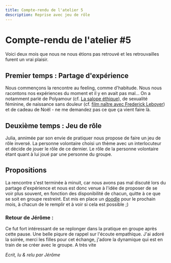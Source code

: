 ```yaml
---
title: Compte-rendu de l'atelier 5
description: Reprise avec jeu de rôle
---
```


# Compte-rendu de l'atelier #5  

Voici deux mois que nous ne nous étions pas retrouvé et les retrouvailles furent un vrai plaisir.  

## Premier temps : Partage d'expérience  

Nous commençons la rencontre au feeling, comme d'habitude. Nous nous racontons nos expériences du moment et il y en avait pas mal...
On a notamment parlé de Polyamour (cf. [La salope éthique](http://www.tabou-editions.com/index.php?controller=attachment&id_attachment=65)), 
de sexualité féminine, de naissance sans douleur (cf. [film naître avec Frederick Leboyer](https://www.youtube.com/watch?v=JLDr00hSiAA)) 
et de cadeau de Noël - ne me demandez pas ce que ça vient faire là.  

## Deuxième temps : Jeu de rôle

Julia, annimée par son envie de pratiquer nous propose de faire un jeu de rôle inversé. La personne volontaire choisi un thème 
avec un interlocuteur et décide de jouer le rôle de ce dernier. Le rôle de la personne volontaire étant quant à lui joué par une 
personne du groupe.

## Propositions

La rencontre s'est terminée à minuit, car nous avons pas mal discuté lors du partage d'expérience et nous est donc venue à l'idée de proposer de se voir plus souvent, 
en fonction des disponibilité de chacun, quitte à ce que se soit en groupe restreint.
Est mis en place un [doodle](https://doodle.com/poll/t6i5742y8v6bp84g) pour le prochain mois, à chacun de le remplir et à voir si cela est possible ;)

### Retour de Jérôme :
Ce fut fort intéressant de se replonger dans la pratique en groupe après cette pause. Une belle piqure de rappel sur l'écoute empathique.
J'ai adoré la soirée, merci les filles pour cet échange, j'adore la dynamique qui est en train de se créer avec le groupe. A très vite  

*Ecrit, lu & relu par Jérôme*
